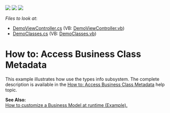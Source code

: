 <!-- default badges list -->
![](https://img.shields.io/endpoint?url=https://codecentral.devexpress.com/api/v1/VersionRange/128586688/11.1.4%2B)
[![](https://img.shields.io/badge/Open_in_DevExpress_Support_Center-FF7200?style=flat-square&logo=DevExpress&logoColor=white)](https://supportcenter.devexpress.com/ticket/details/E1649)
[![](https://img.shields.io/badge/📖_How_to_use_DevExpress_Examples-e9f6fc?style=flat-square)](https://docs.devexpress.com/GeneralInformation/403183)
<!-- default badges end -->
<!-- default file list -->
*Files to look at*:

* [DemoViewController.cs](./CS/UsesTypesInfo.Module.Win/DemoViewController.cs) (VB: [DemoViewController.vb](./VB/UsesTypesInfo.Module.Win/DemoViewController.vb))
* [DemoClasses.cs](./CS/UsesTypesInfo.Module/DemoClasses.cs) (VB: [DemoClasses.vb](./VB/UsesTypesInfo.Module/DemoClasses.vb))
<!-- default file list end -->
# How to: Access Business Class Metadata


<p>This example illustrates how use the types info subsystem. The complete description is available in the <a href="http://documentation.devexpress.com/#Xaf/CustomDocument3224"><u>How to: Access Business Class Metadata</u></a> help topic.</p><p><strong>See Also:</strong><br />
<a href="https://www.devexpress.com/Support/Center/p/E250">How to customize a Business Model at runtime (Example).</a></p>

<br/>


